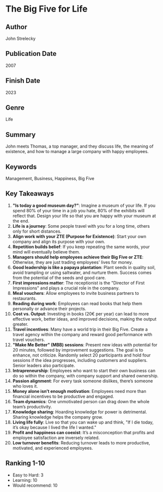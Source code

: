 # The Big Five for Life

## Author
John Strelecky

## Publication Date
2007

## Finish Date
2023

## Genre
Life

## Summary
John meets Thomas, a top manager, and they discuss life, the meaning of existence, and how to manage a large company with happy employees.

## Keywords
Management, Business, Happiness, Big Five

## Key Takeaways
1. **"Is today a good museum day?"**: Imagine a museum of your life. If you spend 80% of your time in a job you hate, 80% of the exhibits will reflect that. Design your life so that you are happy with your museum at the end.
2. **Life is a journey**: Some people travel with you for a long time, others only for short distances.
3. **Align work with your ZTE (Purpose for Existence)**: Start your own company and align its purpose with your own.
4. **Repetition builds belief**: If you keep repeating the same words, your mind will eventually believe them.
5. **Managers should help employees achieve their Big Five or ZTE**: Otherwise, they are just trading employees' lives for money.
6. **Good leadership is like a papaya plantation**: Plant seeds in quality soil, avoid trampling or using saltwater, and nurture them. Success comes from the potential of the seeds and good care.
7. **First impressions matter**: The receptionist is the "Director of First Impressions" and plays a crucial role in the company.
8. **Meal vouchers**: Allow employees to invite business partners to restaurants.
9. **Reading during work**: Employees can read books that help them personally or advance their projects.
10. **Cost vs. Output**: Investing in books (20€ per year) can lead to more effective work, better ideas, and improved decisions, making the output greater.
11. **Travel incentives**: Many have a world trip in their Big Five. Create a travel agency within the company and reward good performance with travel vouchers.
12. **"Make Me Better" (MBB) sessions**: Present new ideas with potential for 20 minutes, followed by improvement suggestions. The goal is to enhance, not criticize. Randomly select 20 participants and hold four sessions if the idea progresses, including customers and suppliers. Senior leaders also participate.
13. **Intrapreneurship**: Employees who want to start their own business can do so within the company, with company support and shared ownership.
14. **Passion alignment**: For every task someone dislikes, there’s someone who loves it.
15. **Money alone isn’t enough motivation**: Employees need more than financial incentives to be productive and engaged.
16. **Team dynamics**: One unmotivated person can drag down the whole team’s productivity.
17. **Knowledge sharing**: Hoarding knowledge for power is detrimental. Sharing knowledge helps the company grow.
18. **Living life fully**: Live so that you can wake up and think, "If I die today, it’s okay because I lived the life I wanted."
19. **Profit and happiness can coexist**: It’s a misconception that profits and employee satisfaction are inversely related.
20. **Low turnover benefits**: Reducing turnover leads to more productive, motivated, and experienced employees.

## Ranking 1-10
- Easy to Hard: 3
- Learning: 10
- Would recommend: 10
